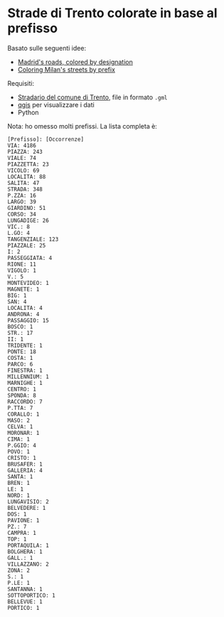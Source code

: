 # Strade di Trento colorate in base al prefisso

Basato sulle seguenti idee:

- [Madrid's roads, colored by designation](https://www.reddit.com/r/DataArt/comments/d7rqbb/madrids_roads_colored_by_designation/)
- [Coloring Milan's streets by prefix](https://www.reddit.com/r/dataisbeautiful/comments/d7eq0q/coloring_milans_streets_by_prefix_oc/)

Requisiti:

- [Stradario del comune di Trento](https://dati.trentino.it/dataset/stradario-open-data), file in formato `.gml`
- [qgis](https://qgis.org/en/site/) per visualizzare i dati
- Python

Nota: ho omesso molti prefissi. La lista completa è:

```
[Prefisso]: [Occorrenze]
VIA: 4186
PIAZZA: 243
VIALE: 74
PIAZZETTA: 23
VICOLO: 69
LOCALITA: 88
SALITA: 47
STRADA: 348
P.ZZA: 16
LARGO: 39
GIARDINO: 51
CORSO: 34
LUNGADIGE: 26
VIC.: 8
L.GO: 4
TANGENZIALE: 123
PIAZZALE: 25
I: 2
PASSEGGIATA: 4
RIONE: 11
VIGOLO: 1
V.: 5
MONTEVIDEO: 1
MAGNETE: 1
BIG: 1
SAN: 4
LOCALITA: 4
ANDRONA: 4
PASSAGGIO: 15
BOSCO: 1
STR.: 17
II: 1
TRIDENTE: 1
PONTE: 18
COSTA: 1
PARCO: 6
FINESTRA: 1
MILLENNIUM: 1
MARNIGHE: 1
CENTRO: 1
SPONDA: 8
RACCORDO: 7
P.TTA: 7
CORALLO: 1
MASO: 2
CELVA: 1
MORONAR: 1
CIMA: 1
P.GGIO: 4
POVO: 1
CRISTO: 1
BRUSAFER: 1
GALLERIA: 4
SANTA: 1
BREN: 1
LE: 1
NORD: 1
LUNGAVISIO: 2
BELVEDERE: 1
DOS: 1
PAVIONE: 1
PZ.: 7
CAMPRA: 1
TOP: 1
PORTAQUILA: 1
BOLGHERA: 1
GALL.: 1
VILLAZZANO: 2
ZONA: 2
S.: 1
P.LE: 1
SANTANNA: 1
SOTTOPORTICO: 1
BELLEVUE: 1
PORTICO: 1
```

